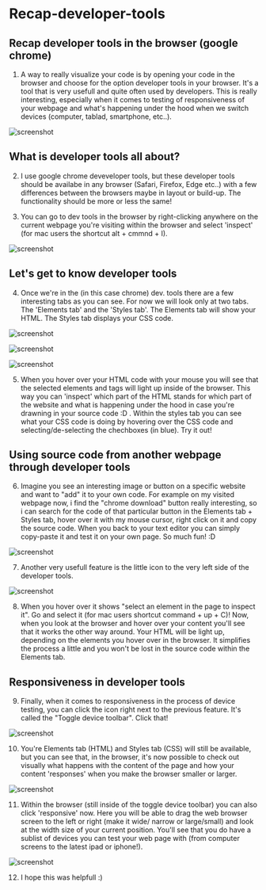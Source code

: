# Recap-developer-tools
## Recap developer tools in the browser (google chrome)

1. A way to really visualize your code is by opening your code in the browser and choose for the option developer tools in your browser. It's a tool that is very usefull and quite often used by developers. This is really interesting, especially when it comes to testing of responsiveness of your webpage and what's happening under the hood when we switch devices (computer, tablad, smartphone, etc..).

![screenshot](https://github.com/balderb/recap-developer-tools-/blob/master/Screen%20Shot%202020-06-19%20at%2010.11.18.png)

## What is developer tools all about?

2. I use google chrome deveveloper tools, but these developer tools should be availabe in any browser (Safari, Firefox, Edge etc..) with a few differences between the browsers maybe in layout or build-up. The functionality should be more or less the same! 

3. You can go to dev tools in the browser by right-clicking anywhere on the current webpage you're visiting within the browser and select 'inspect' (for mac users the shortcut alt + cmmnd + I).

![screenshot](https://github.com/balderb/recap-developer-tools-/blob/master/Screen%20Shot%202020-06-19%20at%2010.19.59.png)

## Let's get to know developer tools

4. Once we're in the (in this case chrome) dev. tools there are a few interesting tabs as you can see. For now we will look only at two tabs. The 'Elements tab' and the 'Styles tab'. The Elements tab will show your HTML. The Styles tab displays your CSS code.

![screenshot](https://github.com/balderb/recap-developer-tools-/blob/master/Screen%20Shot%202020-06-19%20at%2010.20.31.png)

![screenshot](https://github.com/balderb/recap-developer-tools-/blob/master/Screen%20Shot%202020-06-19%20at%2010.20.44.png)

![screenshot](https://github.com/balderb/recap-developer-tools-/blob/master/Screen%20Shot%202020-06-19%20at%2010.20.53.png)

5. When you hover over your HTML code with your mouse you will see that the selected elements and tags will light up inside of the browser. This way you can 'inspect' which part of the HTML stands for which part of the website and what is happening under the hood in case you're drawning in your source code :D . Within the styles tab you can see what your CSS code is doing by hovering over the CSS code and selecting/de-selecting the chechboxes (in blue). Try it out! 

## Using source code from another webpage through developer tools

6. Imagine you see an interesting image or button on a specific website and want to "add" it to your own code. For example on my visited webpage now, i find the "chrome download" button really interesting, so i can search for the code of that particular button in the Elements tab + Styles tab, hover over it with my mouse cursor, right click on it and copy the source code. When you back to your text editor you can simply copy-paste it and test it on your own page. So much fun! :D

![screenshot](https://github.com/balderb/recap-developer-tools-/blob/master/Screen%20Shot%202020-06-19%20at%2010.22.09.png)

7. Another very usefull feature is the little icon to the very left side of the developer tools. 

![screenshot](https://github.com/balderb/recap-developer-tools-/blob/master/Screen%20Shot%202020-06-19%20at%2010.23.00.png)

8. When you hover over it shows "select an element in the page to inspect it". Go and select it (for mac users shortcut command + up + C)! Now, when you look at the browser and hover over your content you'll see that it works the other way around. Your HTML will be light up, depending on the elements you hover over in the browser. It simplifies the process a little and you won't be lost in the source code within the Elements tab.

## Responsiveness in developer tools

9. Finally, when it comes to responsiveness in the process of device testing, you can click the icon right next to the previous feature. It's called the "Toggle device toolbar". Click that! 

![screenshot](https://github.com/balderb/recap-developer-tools-/blob/master/Screen%20Shot%202020-06-19%20at%2010.23.58.png)

10. You're Elements tab (HTML) and Styles tab (CSS) will still be available, but you can see that, in the browser, it's now possible to check out visually what happens with the content of the page and how your content 'responses' when you make the browser smaller or larger. 

![screenshot](https://github.com/balderb/recap-developer-tools-/blob/master/Screen%20Shot%202020-06-19%20at%2010.24.08.png)

11. Within the browser (still inside of the toggle device toolbar) you can also click 'responsive' now. Here you will be able to drag the web browser screen to the left or right (make it wide/ narrow or large/small) and look at the width size of your current position. You'll see that you do have a sublist of devices you can test your web page with (from computer screens to the latest ipad or iphone!). 

![screenshot](https://github.com/balderb/recap-developer-tools-/blob/master/Screen%20Shot%202020-06-19%20at%2010.24.22.png)

12. I hope this was helpfull  :)


